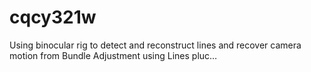 # cqcy321w
Using binocular rig to detect and reconstruct lines and recover camera motion from Bundle Adjustment using Lines pluc…

